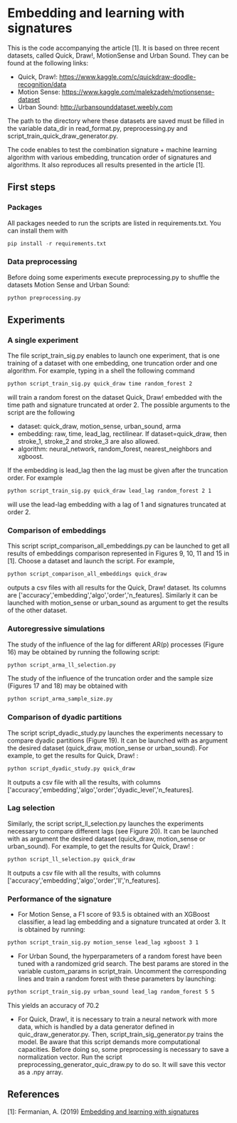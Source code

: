 # Embedding and learning with signatures

This is the code accompanying the article [1]. It is based on three recent
datasets, called Quick, Draw!, MotionSense and Urban Sound. They can be found at
the following links:

* Quick, Draw!: https://www.kaggle.com/c/quickdraw-doodle-recognition/data
* Motion Sense: https://www.kaggle.com/malekzadeh/motionsense-dataset
* Urban Sound: http://urbansounddataset.weebly.com

The path to the directory where these datasets are saved must be filled in the
variable data_dir in read_format.py, preprocessing.py and
script_train_quick_draw_generator.py.

The code enables to test the combination signature + machine learning algorithm
with various embedding, truncation order of signatures and algorithms. It also
reproduces all results presented in the article [1].

## First steps

### Packages

All packages needed to run the scripts are listed in requirements.txt. You can
install them with

```python
pip install -r requirements.txt
```

### Data preprocessing

Before doing some experiments execute preprocessing.py to shuffle the
datasets Motion Sense and Urban Sound:

```bash
python preprocessing.py
```

## Experiments

### A single experiment

The file script_train_sig.py enables to launch one experiment, that is one
training of a dataset with one embedding, one truncation order and one
algorithm. For example, typing in a shell the following command

```bash
python script_train_sig.py quick_draw time random_forest 2
```

will train a random forest on the dataset Quick, Draw! embedded with the time
path and signature truncated at order 2. The possible arguments to the script
are the following

* dataset: quick_draw, motion_sense, urban_sound, arma
* embedding: raw, time, lead_lag, rectilinear. If dataset=quick_draw, then
stroke_1, stroke_2 and stroke_3 are also allowed.
* algorithm: neural_network, random_forest, nearest_neighbors and xgboost.

If the embedding is lead_lag then the lag must be given after the truncation
order. For example

```bash
python script_train_sig.py quick_draw lead_lag random_forest 2 1
```

will use the lead-lag embedding with a lag of 1 and signatures truncated at
order 2.

### Comparison of embeddings

This script script_comparison_all_embeddings.py can be launched to get all 
results of embeddings comparison represented in Figures 9, 10, 11 and 15 in [1].
Choose a dataset and launch the script. For example,

```bash
python script_comparison_all_embeddings quick_draw
```

outputs a csv files with all results for the Quick, Draw! dataset. Its columns
are ['accuracy','embedding','algo','order','n_features]. Similarly it can be
launched with motion_sense or urban_sound as argument to get the results of the
other dataset.

### Autoregressive simulations

The study of the influence of the lag for different AR(p) processes (Figure 16) may be obtained by running the following script:

```bash
python script_arma_ll_selection.py
```

The study of the influence of the truncation order and the sample size (Figures 17 and 18) may be obtained with

```bash
python script_arma_sample_size.py
```

### Comparison of dyadic partitions

The script script_dyadic_study.py launches the experiments necessary to compare
dyadic partitions (Figure 19). It can be launched with as argument the
desired dataset (quick_draw, motion_sense or urban_sound). For example, to get
the results for Quick, Draw! :

```bash
python script_dyadic_study.py quick_draw
```

It outputs a csv file with all the results, with columns
['accuracy','embedding','algo','order','dyadic_level','n_features].

### Lag selection

Similarly, the script script_ll_selection.py launches the experiments necessary
to compare different lags (see Figure 20). It can be launched with as argument 
the desired dataset (quick_draw, motion_sense or urban_sound). For example, to
get the results for Quick, Draw! :

```bash
python script_ll_selection.py quick_draw
```

It outputs a csv file with all the results, with columns
['accuracy','embedding','algo','order','ll','n_features].


### Performance of the signature

* For Motion Sense, a F1 score of 93.5 is obtained with an XGBoost classifier, a
lead lag embedding and a signature truncated at order 3. It is obtained by
running:

```bash
python script_train_sig.py motion_sense lead_lag xgboost 3 1
```

* For Urban Sound, the hyperparameters of a random forest have been tuned with a
randomized grid search. The best params are stored in the variable custom_params
in script_train. Uncomment the corresponding lines and train a random forest
with these parameters by launching:

```bash
python script_train_sig.py urban_sound lead_lag random_forest 5 5
```
This yields an accuracy of 70.2

* For Quick, Draw!, it is necessary to train a neural network with more data,
which is handled by a data generator defined in quic_draw_generator.py. Then,
script_train_sig_generator.py trains the model. Be aware that this script
demands more computational capacities. Before doing so, some preprocessing is
necessary to save a normalization vector. Run the script
preprocessing_generator_quic_draw.py to do so. It will save this vector as a
.npy array.

## References

[1]: Fermanian, A. (2019) [Embedding and learning with signatures](https://arxiv.org/abs/1911.13211)








